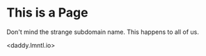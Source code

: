 # This is a Page
Don't mind the strange subdomain name. This happens to all of us.

<daddy.lmntl.io>
